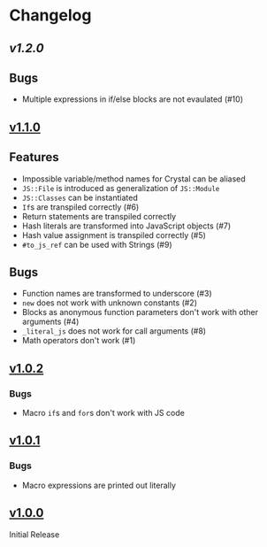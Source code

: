 # Changelog

## *v1.2.0*

## Bugs
* Multiple expressions in if/else blocks are not evaulated (#10)

## [v1.1.0](https://github.com/sbsoftware/js.cr/releases/tag/v1.1.0)

## Features
* Impossible variable/method names for Crystal can be aliased
* `JS::File` is introduced as generalization of `JS::Module`
* `JS::Classes` can be instantiated
* `If`s are transpiled correctly (#6)
* Return statements are transpiled correctly
* Hash literals are transformed into JavaScript objects (#7)
* Hash value assignment is transpiled correctly (#5)
* `#to_js_ref` can be used with Strings (#9)

## Bugs
* Function names are transformed to underscore (#3)
* `new` does not work with unknown constants (#2)
* Blocks as anonymous function parameters don't work with other arguments (#4)
* `_literal_js` does not work for call arguments (#8)
* Math operators don't work (#1)

## [v1.0.2](https://github.com/sbsoftware/js.cr/releases/tag/v1.0.2)

### Bugs

- Macro `if`s and `for`s don't work with JS code

## [v1.0.1](https://github.com/sbsoftware/js.cr/releases/tag/v1.0.1)

### Bugs

- Macro expressions are printed out literally

## [v1.0.0](https://github.com/sbsoftware/js.cr/releases/tag/v1.0.0)

Initial Release
